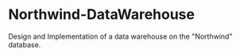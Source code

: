 # Northwind-DataWarehouse
Design and Implementation of a data warehouse on the "Northwind" database.
